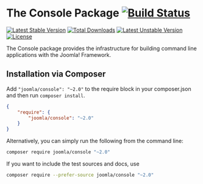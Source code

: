 # The Console Package [![Build Status](https://travis-ci.org/joomla-framework/console.png?branch=master)](https://travis-ci.org/joomla-framework/console)

[![Latest Stable Version](https://poser.pugx.org/joomla/console/v/stable)](https://packagist.org/packages/joomla/console) [![Total Downloads](https://poser.pugx.org/joomla/console/downloads)](https://packagist.org/packages/joomla/console) [![Latest Unstable Version](https://poser.pugx.org/joomla/console/v/unstable)](https://packagist.org/packages/joomla/console) [![License](https://poser.pugx.org/joomla/console/license)](https://packagist.org/packages/joomla/console)

The Console package provides the infrastructure for building command line applications with the Joomla! Framework.

## Installation via Composer

Add `"joomla/console": "~2.0"` to the require block in your composer.json and then run `composer install`.

```json
{
	"require": {
		"joomla/console": "~2.0"
	}
}
```

Alternatively, you can simply run the following from the command line:

```sh
composer require joomla/console "~2.0"
```

If you want to include the test sources and docs, use

```sh
composer require --prefer-source joomla/console "~2.0"
```
